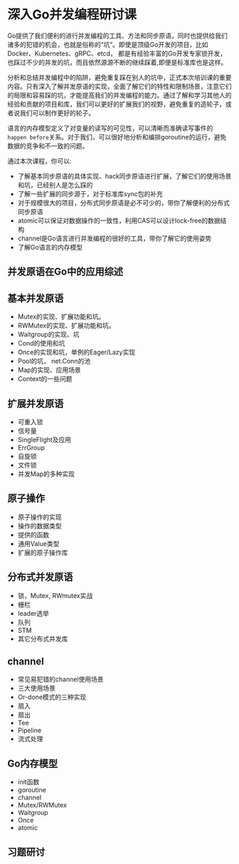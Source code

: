 # 深入Go并发编程研讨课

Go提供了我们便利的进行并发编程的工具、方法和同步原语，同时也提供给我们诸多的犯错的机会，也就是俗称的“坑”。即使是顶级Go开发的项目，比如Docker、Kubernetes、gRPC、etcd， 都是有经验丰富的Go开发专家锁开发，也踩过不少的并发的坑，而且依然源源不断的继续踩着,即便是标准库也是这样。

分析和总结并发编程中的陷阱，避免重复踩在别人的坑中，正式本次培训课的重要内容。只有深入了解并发原语的实现，全面了解它们的特性和限制场景，注意它们的局限和容易踩的坑，才能提高我们的并发编程的能力。通过了解和学习其他人的经验和贡献的项目和库，我们可以更好的扩展我们的视野，避免重复的造轮子，或者说我们可以制作更好的轮子。

语言的内存模型定义了对变量的读写的可见性，可以清晰而准确读写事件的`happen before`关系。对于我们，可以很好地分析和编排goroutine的运行，避免数据的竞争和不一致的问题。

通过本次课程，你可以:

- 了解基本同步原语的具体实现、hack同步原语进行扩展，了解它们的使用场景和坑，已经别人是怎么踩的
- 了解一些扩展的同步源于，对于标准库sync包的补充
- 对于规模很大的项目，分布式同步原语是必不可少的，带你了解便利的分布式同步原语
- atomic可以保证对数据操作的一致性，利用CAS可以设计lock-free的数据结构
- channel是Go语言进行并发编程的很好的工具，带你了解它的使用姿势
- 了解Go语言的内存模型


## 并发原语在Go中的应用综述

## 基本并发原语
- Mutex的实现、扩展功能和坑。
- RWMutex的实现、扩展功能和坑。
- Waitgroup的实现、坑
- Cond的使用和坑
- Once的实现和坑，单例的Eager/Lazy实现
- Pool的坑， net.Conn的池
- Map的实现、应用场景
- Context的一些问题

## 扩展并发原语
- 可重入锁
- 信号量
- SingleFlight及应用
- ErrGroup
- 自旋锁
- 文件锁
- 并发Map的多种实现

## 原子操作
- 原子操作的实现
- 操作的数据类型
- 提供的函数
- 通用Value类型
- 扩展的原子操作库

## 分布式并发原语
- 锁，Mutex, RWmutex实战
- 栅栏
- leader选举
- 队列
- STM
- 其它分布式并发库

## channel
- 常见易犯错的channel使用场景
- 三大使用场景
- Or-done模式的三种实现
- 扇入
- 扇出
- Tee
- Pipeline
- 流式处理

## Go内存模型
- init函数
- goroutine
- channel
- Mutex/RWMutex
- Waitgroup
- Once
- atomic

## 习题研讨